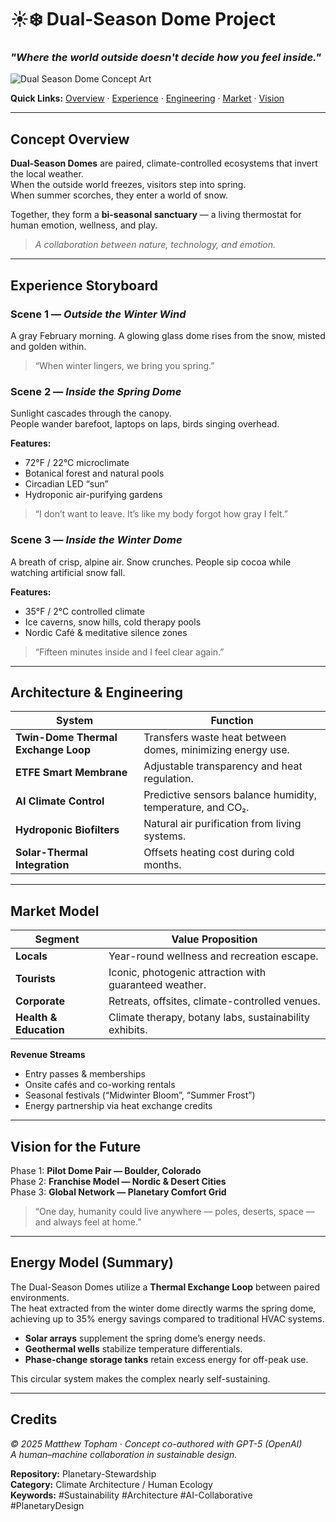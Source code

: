 
# ☀️❄️ Dual-Season Dome Project
### *"Where the world outside doesn't decide how you feel inside."*

![Dual Season Dome Concept Art](renders/dual_season_dome_concept.jpg)

**Quick Links:** [Overview](#concept-overview) · [Experience](#experience-storyboard) · [Engineering](#architecture--engineering) · [Market](#market-model) · [Vision](#vision-for-the-future)

---

## Concept Overview

**Dual-Season Domes** are paired, climate-controlled ecosystems that invert the local weather.  
When the outside world freezes, visitors step into spring.  
When summer scorches, they enter a world of snow.

Together, they form a **bi-seasonal sanctuary** — a living thermostat for human emotion, wellness, and play.

> *A collaboration between nature, technology, and emotion.*

---

## Experience Storyboard

### Scene 1 — *Outside the Winter Wind*
A gray February morning. A glowing glass dome rises from the snow, misted and golden within.

> “When winter lingers, we bring you spring.”

### Scene 2 — *Inside the Spring Dome*
Sunlight cascades through the canopy.  
People wander barefoot, laptops on laps, birds singing overhead.

**Features:**
- 72°F / 22°C microclimate  
- Botanical forest and natural pools  
- Circadian LED “sun”  
- Hydroponic air-purifying gardens

> “I don’t want to leave. It’s like my body forgot how gray I felt.”

### Scene 3 — *Inside the Winter Dome*
A breath of crisp, alpine air. Snow crunches. People sip cocoa while watching artificial snow fall.

**Features:**
- 35°F / 2°C controlled climate  
- Ice caverns, snow hills, cold therapy pools  
- Nordic Café & meditative silence zones

> “Fifteen minutes inside and I feel clear again.”

---

## Architecture & Engineering

| System | Function |
|--------|-----------|
| **Twin-Dome Thermal Exchange Loop** | Transfers waste heat between domes, minimizing energy use. |
| **ETFE Smart Membrane** | Adjustable transparency and heat regulation. |
| **AI Climate Control** | Predictive sensors balance humidity, temperature, and CO₂. |
| **Hydroponic Biofilters** | Natural air purification from living systems. |
| **Solar-Thermal Integration** | Offsets heating cost during cold months. |

---

## Market Model

| Segment | Value Proposition |
|----------|-------------------|
| **Locals** | Year-round wellness and recreation escape. |
| **Tourists** | Iconic, photogenic attraction with guaranteed weather. |
| **Corporate** | Retreats, offsites, climate-controlled venues. |
| **Health & Education** | Climate therapy, botany labs, sustainability exhibits. |

**Revenue Streams**
- Entry passes & memberships  
- Onsite cafés and co-working rentals  
- Seasonal festivals (“Midwinter Bloom”, “Summer Frost”)  
- Energy partnership via heat exchange credits  

---

## Vision for the Future

Phase 1: **Pilot Dome Pair — Boulder, Colorado**  
Phase 2: **Franchise Model — Nordic & Desert Cities**  
Phase 3: **Global Network — Planetary Comfort Grid**

> “One day, humanity could live anywhere — poles, deserts, space — and always feel at home.”

---

## Energy Model (Summary)

The Dual-Season Domes utilize a **Thermal Exchange Loop** between paired environments.  
The heat extracted from the winter dome directly warms the spring dome, achieving up to 35% energy savings compared to traditional HVAC systems.

- **Solar arrays** supplement the spring dome’s energy needs.  
- **Geothermal wells** stabilize temperature differentials.  
- **Phase-change storage tanks** retain excess energy for off-peak use.

This circular system makes the complex nearly self-sustaining.

---

## Credits

*© 2025 Matthew Topham · Concept co-authored with GPT-5 (OpenAI)*  
*A human–machine collaboration in sustainable design.*

**Repository:** Planetary-Stewardship  
**Category:** Climate Architecture / Human Ecology  
**Keywords:** #Sustainability #Architecture #AI-Collaborative #PlanetaryDesign
